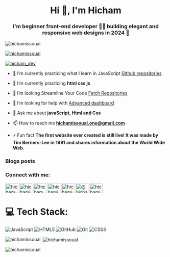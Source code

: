 <h1 align="center">Hi 👋, I'm Hicham</h1>
<h3 align="center">I'm beginner front-end developer 🌱🌱 building elegant and responsive web designs in 2024 🚀</h3>

<p align="left"> <img src="https://komarev.com/ghpvc/?username=hichamissoual&label=Profile%20views&color=0e75b6&style=flat" alt="hichamissoual" /> </p>

<p align="left"> <a href="https://github.com/ryo-ma/github-profile-trophy"><img src="https://github-profile-trophy.vercel.app/?username=hichamissoual" alt="hichamissoual" /></a> </p>

<p align="left"> <a href="https://twitter.com/hicham_dev" target="blank"><img src="https://img.shields.io/twitter/follow/hicham_dev?logo=twitter&style=for-the-badge" alt="hicham_dev" /></a> </p>

- 🔭 I’m currently practicing what I learn in JavaScript [Github repositories](https://github.com/HichamIssoual?tab=repositories)

- 🌱 I’m currently practicing **html css js**

- 📝 I’m looking Streamline Your Code [Fetch Repositories](https://github.com/HichamIssoual/Fetch-Repositories)

- 🤝 I’m looking for help with [Advanced dashboard](https://github.com/HichamIssoual/Template-Six)

- 💬 Ask me about **javaScript, Html and Css**

- 📫 How to reach me **hichamissoual.one@gmail.com**

- ⚡ Fun fact **The first website ever created is still live! It was made by Tim Berners-Lee in 1991 and shares information about the World Wide Web.**

### Blogs posts
<!-- BLOG-POST-LIST:START -->
<!-- BLOG-POST-LIST:END -->

<h3 align="left">Connect with me:</h3>
<p align="left">
<a href="https://twitter.com/hicham_dev" target="blank"><img align="center" src="https://raw.githubusercontent.com/rahuldkjain/github-profile-readme-generator/master/src/images/icons/Social/twitter.svg" alt="hicham_dev" height="30" width="40" /></a>
<a href="https://linkedin.com/in/hichamissoual-dev" target="blank"><img align="center" src="https://raw.githubusercontent.com/rahuldkjain/github-profile-readme-generator/master/src/images/icons/Social/linked-in-alt.svg" alt="hichamissoual-dev" height="30" width="40" /></a>
<a href="https://stackoverflow.com/users/hicham_issoual" target="blank"><img align="center" src="https://raw.githubusercontent.com/rahuldkjain/github-profile-readme-generator/master/src/images/icons/Social/stack-overflow.svg" alt="hicham_issoual" height="30" width="40" /></a>
<a href="https://fb.com/hichamissoual.dev" target="blank"><img align="center" src="https://raw.githubusercontent.com/rahuldkjain/github-profile-readme-generator/master/src/images/icons/Social/facebook.svg" alt="hichamissoual.dev" height="30" width="40" /></a>
<a href="https://instagram.com/hichamissoual.dev" target="blank"><img align="center" src="https://raw.githubusercontent.com/rahuldkjain/github-profile-readme-generator/master/src/images/icons/Social/instagram.svg" alt="hichamissoual.dev" height="30" width="40" /></a>
<a href="https://medium.com/@hichamissoual.dev" target="blank"><img align="center" src="https://raw.githubusercontent.com/rahuldkjain/github-profile-readme-generator/master/src/images/icons/Social/medium.svg" alt="@hichamissoual.dev" height="30" width="40" /></a>
<a href="https://codeforces.com/profile/hichamissoual" target="blank"><img align="center" src="https://raw.githubusercontent.com/rahuldkjain/github-profile-readme-generator/master/src/images/icons/Social/codeforces.svg" alt="hichamissoual" height="30" width="40" /></a>
</p>

# 💻 Tech Stack:
![JavaScript](https://img.shields.io/badge/javascript-%23323330.svg?style=for-the-badge&logo=javascript&logoColor=%23F7DF1E) ![HTML5](https://img.shields.io/badge/html5-%23E34F26.svg?style=for-the-badge&logo=html5&logoColor=white) ![GitHub](https://img.shields.io/badge/github-%23121011.svg?style=for-the-badge&logo=github&logoColor=white) ![Git](https://img.shields.io/badge/git-%23F05033.svg?style=for-the-badge&logo=git&logoColor=white)
![CSS3](https://img.shields.io/badge/css3-%231572B6.svg?style=for-the-badge&logo=css3&logoColor=white)


<p><img align="left" src="https://github-readme-stats.vercel.app/api/top-langs?username=hichamissoual&show_icons=true&locale=en&layout=compact" alt="hichamissoual" /></p>

<p>&nbsp;<img align="center" src="https://github-readme-stats.vercel.app/api?username=hichamissoual&show_icons=true&locale=en" alt="hichamissoual" /></p>

<p><img align="center" src="https://github-readme-streak-stats.herokuapp.com/?user=hichamissoual&" alt="hichamissoual" /></p>
